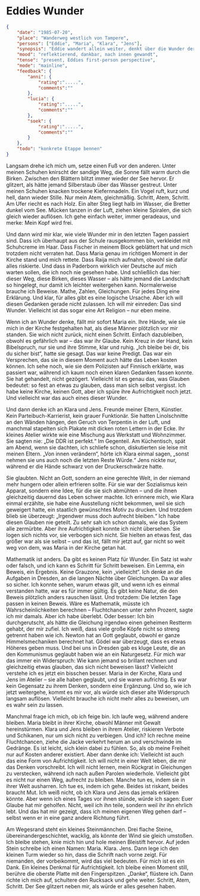 # Eddies Wunder

```json
{
    "date": "1985-07-20",
    "place": "Wanderweg westlich von Tampere",
    "persons": ["Eddie", "Maria", "Klara", "Jens"],
    "synopsis": "Eddie wandert allein weiter, denkt über die Wunder der letzten Tage nach, erinnert sich an Maria und an das Künstlerpaar Klara & Jens, reflektiert den Widerspruch zwischen Glauben und Mathematik und ehrt die Aufrichtigen mit einem kleinen Denkmal.",
    "mood": "reflektierend, dankbar, nach innen gewandt",
    "tense": "present, Eddies first-person perspective",
    "mode": "mainline",
    "feedback": {
        "anni": {
            "rating":".....",
            "comments":""
        },
        "lucia": {
            "rating":".....",
            "comments":""
        },
        "soek": {
            "rating":".....",
            "comments":""
        }
    },
    "todo": "konkrete Etappe bennen"
}
```

Langsam drehe ich mich um, setze einen Fuß vor den anderen. Unter meinen Schuhen
knirscht der sandige Weg, die Sonne fällt warm durch die Birken. Zwischen den
Blättern blitzt immer wieder der See hervor. Er glitzert, als hätte jemand
Silberstaub über das Wasser gestreut. Unter meinen Schuhen knacken trockene
Kiefernnadeln. Ein Vogel ruft, kurz und hell, dann wieder Stille. Nur mein Atem,
gleichmäßig. Schritt, Atem, Schritt. Am Ufer riecht es nach Holz. Ein alter Steg
liegt halb im Wasser, die Bretter dunkel vom See. Mücken tanzen in der Luft,
ziehen kleine Spiralen, die sich gleich wieder auflösen. Ich gehe einfach
weiter, immer geradeaus, und merke: Mein Kopf wird frei.

Und dann wird mir klar, wie viele Wunder mir in den letzten Tagen passiert sind.
Dass ich überhaupt aus der Schule rausgekommen bin, verkleidet mit Schuhcreme im
Haar. Dass Fischer in meinem Block geblättert hat und mich trotzdem nicht
verraten hat. Dass Maria genau im richtigen Moment in der Kirche stand und mich
rettete. Dass Raija mich aufnahm, obwohl sie dafür alles riskierte. Und dass in
Paderborn wirklich vier Deutsche auf mich warten sollen, die ich noch nie
gesehen habe. Und schließlich das hier: dieser Weg, diese Birken, dieses Wasser
– als hätte jemand die Landschaft so hingelegt, nur damit ich leichter
weitergehen kann. Normalerweise brauche ich Beweise. Mathe, Zahlen, Gleichungen.
Für jedes Ding eine Erklärung. Und klar, für alles gibt es eine logische
Ursache. Aber ich will diesen Gedanken gerade nicht zulassen. Ich will mir
einreden: Das sind Wunder. Vielleicht ist das sogar eine Art Religion – nur eben
meine.

Wenn ich an Wunder denke, fällt mir sofort Maria ein. Ihre Hände, wie sie mich
in der Kirche festgehalten hat, als diese Männer plötzlich vor mir standen. Sie
wich nicht zurück, nicht einen Schritt. Einfach dazubleiben, obwohl es
gefährlich war – das war ihr Glaube. Kein Kreuz in der Hand, kein Bibelspruch,
nur sie und ihre Stimme, klar und ruhig. „Ich bleibe bei dir, bis du sicher
bist“, hatte sie gesagt. Das war keine Predigt. Das war ein Versprechen, das sie
in diesem Moment auch hätte das Leben kosten können. Ich sehe noch, wie sie dem
Polizisten auf Finnisch erklärte, was passiert war, während ich kaum noch einen
klaren Gedanken fassen konnte. Sie hat gehandelt, nicht gezögert. Vielleicht ist
es genau das, was Glauben bedeutet: so fest an etwas zu glauben, dass man sich
selbst vergisst. Ich habe keine Kirche, keinen Gott, aber ich spüre ihre
Aufrichtigkeit noch jetzt. Und vielleicht war das auch eines dieser Wunder.

Und dann denke ich an Klara und Jens. Freunde meiner Eltern, Künstler. Kein
Parteibuch-Karrierist, kein grauer Funktionär. Sie hatten Linolschnitte an den
Wänden hängen, den Geruch von Terpentin in der Luft, und manchmal stapelten sich
Plakate mit dicken roten Lettern in der Ecke. Ihr kleines Atelier wirkte wie
eine Mischung aus Werkstatt und Wohnzimmer. Sie sagten nie: „Die DDR ist
perfekt.“ Im Gegenteil. Am Küchentisch, spät am Abend, wenn sie dachten, ich
schliefe schon, diskutierten sie leise mit meinen Eltern. „Von innen verändern“,
hörte ich Klara einmal sagen, „sonst nehmen sie uns auch noch die letzten Reste
Würde.“ Jens nickte nur, während er die Hände schwarz von der Druckerschwärze
hatte.

Sie glaubten. Nicht an Gott, sondern an eine gerechte Welt, in der niemand mehr
hungern oder allein erfrieren sollte. Für sie war der Sozialismus kein Apparat,
sondern eine Idee, für die sie sich abmühten – und die ihnen gleichzeitig
dauernd das Leben schwer machte. Ich erinnere mich, wie Klara einmal erzählte,
sie habe eine Ausstellung nicht bekommen, weil sie sich geweigert hatte, ein
staatlich gewünschtes Motiv zu drucken. Und trotzdem blieb sie überzeugt:
„Irgendwer muss doch aufrecht bleiben.“ Ich habe diesen Glauben nie geteilt. Zu
sehr sah ich schon damals, wie das System alle zermürbte. Aber ihre
Aufrichtigkeit konnte ich nicht übersehen. Sie logen sich nichts vor, sie
verbogen sich nicht. Sie hielten an etwas fest, das größer war als sie selbst –
und das ist, fällt mir jetzt auf, gar nicht so weit weg von dem, was Maria in
der Kirche getan hat.

Mathematik ist anders. Da gibt es keinen Platz für Wunder. Ein Satz ist wahr
oder falsch, und ich kann es Schritt für Schritt beweisen. Ein Lemma, ein
Beweis, ein Ergebnis. Keine Grauzone, kein „vielleicht“. Ich denke an die
Aufgaben in Dresden, an die langen Nächte über Gleichungen. Da war alles so
sicher. Ich konnte sehen, warum etwas gilt, und wenn ich es einmal verstanden
hatte, war es für immer gültig. Es gibt keine Natur, die den Beweis plötzlich
anders rauschen lässt. Und trotzdem: Die letzten Tage passen in keinen Beweis.
Wäre es Mathematik, müsste ich Wahrscheinlichkeiten berechnen – Fluchtchancen
unter zehn Prozent, sagte ich mir damals. Aber ich habe überlebt. Oder besser:
Ich bin durchgerutscht, als hätte die Gleichung irgendwo einen geheimen Restterm
gehabt, der mir zufiel. Ich weiß, dass viele große Köpfe nicht so streng
getrennt haben wie ich. Newton hat an Gott geglaubt, obwohl er ganze
Himmelsmechaniken berechnet hat. Gödel war überzeugt, dass es etwas Höheres
geben muss. Und bei uns in Dresden gab es kluge Leute, die an den Kommunismus
geglaubt haben wie an ein Naturgesetz. Für mich war das immer ein Widerspruch:
Wie kann jemand so brillant rechnen und gleichzeitig etwas glauben, das sich
nicht beweisen lässt? Vielleicht verstehe ich es jetzt ein bisschen besser.
Maria in der Kirche, Klara und Jens im Atelier – sie alle haben geglaubt, und
sie waren aufrichtig. Es war kein Gegensatz zu ihrem Denken, sondern eine
Ergänzung. Und so, wie ich jetzt weitergehe, kommt es mir vor, als würde sich
dieser alte Widerspruch langsam auflösen. Vielleicht brauche ich nicht mehr
alles zu beweisen, um es wahr sein zu lassen.

Manchmal frage ich mich, ob ich feige bin. Ich laufe weg, während andere
bleiben. Maria bleibt in ihrer Kirche, obwohl Männer mit Gewalt hereinstürmen.
Klara und Jens bleiben in ihrem Atelier, riskieren Verbote und Schikanen, nur um
sich nicht zu verbiegen. Und ich? Ich rechne meine Fluchtchancen, ziehe die
Jacke verkehrt herum an und verschwinde im Gedränge. Es ist leicht, sich klein
dabei zu fühlen. So, als ob meine Freiheit nur auf Kosten anderer existiert.
Aber dann denke ich: Vielleicht ist auch das eine Form von Aufrichtigkeit. Ich
will nicht in einer Welt leben, die mir das Denken vorschreibt. Ich will nicht
lernen, mein Rückgrat in Gleichungen zu verstecken, während ich nach außen
Parolen wiederhole. Vielleicht gibt es nicht nur einen Weg, aufrecht zu bleiben.
Manche tun es, indem sie in ihrer Welt ausharren. Ich tue es, indem ich gehe.
Beides ist riskant, beides braucht Mut. Ich weiß nicht, ob ich Klara und Jens
das jemals erklären könnte. Aber wenn ich eines Tages vor ihnen stünde, würde
ich sagen: Euer Glaube hat mir geholfen. Nicht, weil ich ihn teile, sondern weil
ihr ihn ehrlich lebt. Und das hat mir gezeigt, dass ich meinen eigenen Weg gehen
darf – selbst wenn er in eine ganz andere Richtung führt.

Am Wegesrand steht ein kleines Steinmännchen. Drei flache Steine,
übereinandergeschichtet, wacklig, als könnte der Wind sie gleich umstoßen. Ich
bleibe stehen, knie mich hin und hole meinen Bleistift hervor. Auf jeden Stein
schreibe ich einen Namen: Maria. Klara. Jens. Dann lege ich den kleinen Turm
wieder so hin, dass die Schrift nach vorne zeigt. Für niemanden, der
vorbeikommt, wird das viel bedeuten. Für mich ist es ein Dank. Ein kleines
Denkmal für Aufrichtigkeit. Ich bleibe einen Moment still, berühre die oberste
Platte mit den Fingerspitzen. „Danke“, flüstere ich. Dann richte ich mich auf,
schultere den Rucksack und gehe weiter. Schritt, Atem, Schritt. Der See glitzert
neben mir, als würde er alles gesehen haben.
